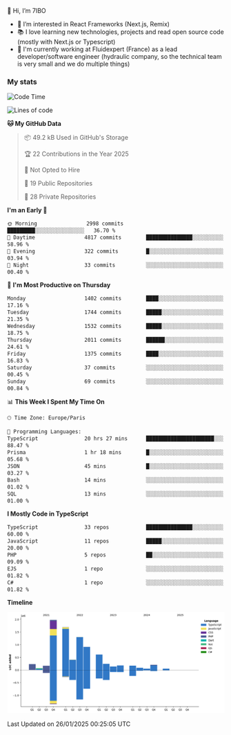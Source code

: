 👋 Hi, I’m 7IBO

- 👀 I’m interested in React Frameworks (Next.js, Remix)
- 📚 I love learning new technologies, projects and read open source code (mostly with Next.js or Typescript)
- 💼 I'm currently working at Fluidexpert (France) as a lead developer/software engineer (hydraulic company, so the technical team is very small and we do multiple things)

### My stats
<!--START_SECTION:waka-->
![Code Time](http://img.shields.io/badge/Code%20Time-979%20hrs%207%20mins-blue)

![Lines of code](https://img.shields.io/badge/From%20Hello%20World%20I%27ve%20Written-8.4%20million%20lines%20of%20code-blue)

**🐱 My GitHub Data** 

> 📦 49.2 kB Used in GitHub's Storage 
 > 
> 🏆 22 Contributions in the Year 2025
 > 
> 🚫 Not Opted to Hire
 > 
> 📜 19 Public Repositories 
 > 
> 🔑 28 Private Repositories 
 > 
**I'm an Early 🐤** 

```text
🌞 Morning                2998 commits        █████████░░░░░░░░░░░░░░░░   36.70 % 
🌆 Daytime                4817 commits        ███████████████░░░░░░░░░░   58.96 % 
🌃 Evening                322 commits         █░░░░░░░░░░░░░░░░░░░░░░░░   03.94 % 
🌙 Night                  33 commits          ░░░░░░░░░░░░░░░░░░░░░░░░░   00.40 % 
```
📅 **I'm Most Productive on Thursday** 

```text
Monday                   1402 commits        ████░░░░░░░░░░░░░░░░░░░░░   17.16 % 
Tuesday                  1744 commits        █████░░░░░░░░░░░░░░░░░░░░   21.35 % 
Wednesday                1532 commits        █████░░░░░░░░░░░░░░░░░░░░   18.75 % 
Thursday                 2011 commits        ██████░░░░░░░░░░░░░░░░░░░   24.61 % 
Friday                   1375 commits        ████░░░░░░░░░░░░░░░░░░░░░   16.83 % 
Saturday                 37 commits          ░░░░░░░░░░░░░░░░░░░░░░░░░   00.45 % 
Sunday                   69 commits          ░░░░░░░░░░░░░░░░░░░░░░░░░   00.84 % 
```


📊 **This Week I Spent My Time On** 

```text
🕑︎ Time Zone: Europe/Paris

💬 Programming Languages: 
TypeScript               20 hrs 27 mins      ██████████████████████░░░   88.47 % 
Prisma                   1 hr 18 mins        █░░░░░░░░░░░░░░░░░░░░░░░░   05.68 % 
JSON                     45 mins             █░░░░░░░░░░░░░░░░░░░░░░░░   03.27 % 
Bash                     14 mins             ░░░░░░░░░░░░░░░░░░░░░░░░░   01.02 % 
SQL                      13 mins             ░░░░░░░░░░░░░░░░░░░░░░░░░   01.00 % 
```

**I Mostly Code in TypeScript** 

```text
TypeScript               33 repos            ███████████████░░░░░░░░░░   60.00 % 
JavaScript               11 repos            █████░░░░░░░░░░░░░░░░░░░░   20.00 % 
PHP                      5 repos             ██░░░░░░░░░░░░░░░░░░░░░░░   09.09 % 
EJS                      1 repo              ░░░░░░░░░░░░░░░░░░░░░░░░░   01.82 % 
C#                       1 repo              ░░░░░░░░░░░░░░░░░░░░░░░░░   01.82 % 
```



**Timeline**

![Lines of Code chart](https://raw.githubusercontent.com/7IBO/7IBO/main/assets/bar_graph.png)


 Last Updated on 26/01/2025 00:25:05 UTC
<!--END_SECTION:waka-->

